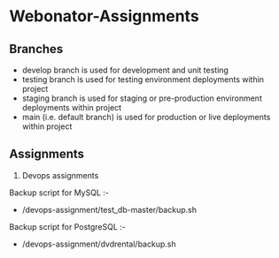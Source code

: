# Webonator-Assignments

## Branches
- develop branch is used for development and unit testing
- testing branch is used for testing environment deployments within project
- staging branch is used for staging or pre-production environment deployments within project
- main (i.e. default branch) is used for production or live deployments within project

## Assignments
1. Devops assignments

Backup script for MySQL :-
 - /devops-assignment/test_db-master/backup.sh

Backup script for PostgreSQL :-
 - /devops-assignment/dvdrental/backup.sh